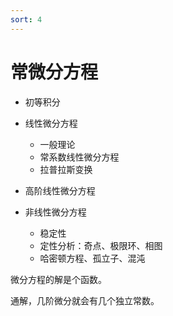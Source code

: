 ```yaml
---
sort: 4
---
```

# 常微分方程

- 初等积分


- 线性微分方程
    - 一般理论
    - 常系数线性微分方程
    - 拉普拉斯变换

- 高阶线性微分方程

- 非线性微分方程
    - 稳定性
    - 定性分析：奇点、极限环、相图
    - 哈密顿方程、孤立子、混沌



微分方程的解是个函数。

通解，几阶微分就会有几个独立常数。
